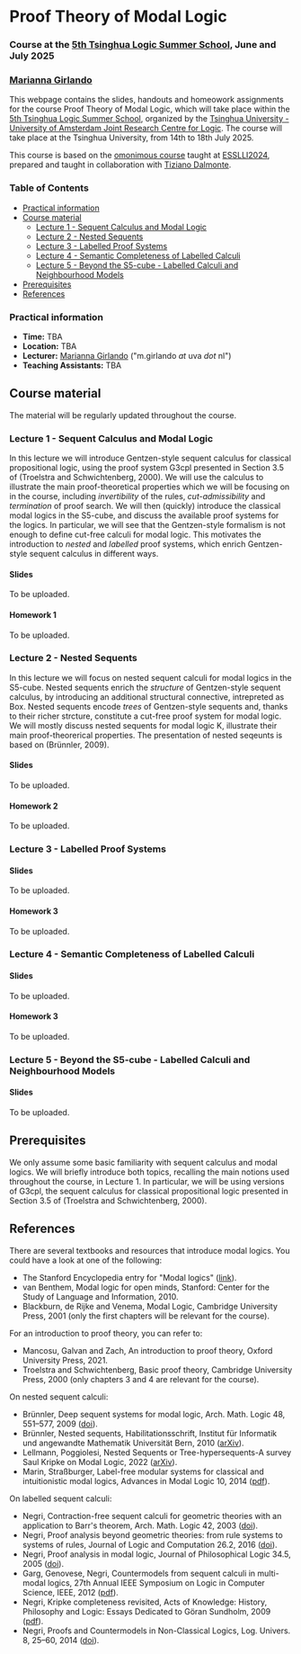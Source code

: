 # Proof Theory of Modal Logic
### Course at the [5th Tsinghua Logic Summer School](https://tsinghualogic.net/JRC/toss/), June and July 2025 
### [Marianna Girlando](https://www.mariannagirlando.com/Girlando.html)



This webpage contains the slides, handouts and homeowork assignments for the course Proof Theory of Modal Logic, which will take place within the [5th Tsinghua Logic Summer School](https://tsinghualogic.net/JRC/toss/), organized by the [Tsinghua University - University of Amsterdam Joint Research Centre for Logic](https://tsinghualogic.net/JRC/). The course will take place at the Tsinghua University, from 14th to 18th July 2025. 

This course is based on the [omonimous course](https://esslli24-pfthml.github.io/esslli24PfThML.github.io/) taught at [ESSLLI2024](https://2024.esslli.eu/), prepared and taught in collaboration with [Tiziano Dalmonte](https://dev-www.unibz.it/en/faculties/engineering/academic-staff/person/47069-tiziano-dalmonte). 


### Table of Contents 
- [Practical information](#info)
- [Course material](#material)
  - [Lecture 1 - Sequent Calculus and Modal Logic](#l1)
  - [Lecture 2 - Nested Sequents](#l2)
  - [Lecture 3 - Labelled Proof Systems](#l3) 
  - [Lecture 4 - Semantic Completeness of Labelled Calculi](#l4)
  - [Lecture 5 - Beyond the S5-cube - Labelled Calculi and Neighbourhood Models](#l5)
- [Prerequisites](#pre)
- [References](#refs)

### Practical information <a name="info"></a>
- **Time:** TBA
- **Location:** TBA
- **Lecturer:** [Marianna Girlando](https://www.mariannagirlando.com/Girlando.html) ("m.girlando _at_ uva _dot_ nl")
- **Teaching Assistants:** TBA


## Course material <a name="material"></a>
The material will be regularly updated throughout the course. 

### Lecture 1 - Sequent Calculus and Modal Logic <a name="l1"></a>
In this lecture we will introduce Gentzen-style sequent calculus for classical propositional logic, using the proof system G3cpl presented in Section 3.5 of (Troelstra and Schwichtenberg, 2000). We will use the calculus to illustrate the main proof-theoretical properties which we will be focusing on in the course, including *invertibility* of the rules, *cut-admissibility* and *termination* of proof search. We will then (quickly) introduce the classical modal logics in the S5-cube, and discuss the available proof systems for the logics. In particular, we will see that the Gentzen-style formalism is not enough to define cut-free calculi for modal logic. This motivates the introduction to *nested* and *labelled* proof systems, which enrich Gentzen-style sequent calculus in different ways. 


#### Slides
To be uploaded.

#### Homework 1
To be uploaded.

### Lecture 2 - Nested Sequents <a name="l2"></a>
In this lecture we will focus on nested sequent calculi for modal logics in the S5-cube. Nested sequents enrich the *structure* of Gentzen-style sequent calculus, by introducing an additional structural connective, intrepreted as Box. Nested sequents encode *trees* of Gentzen-style sequents and, thanks to their richer strcture, constitute a cut-free proof system for modal logic. We will mostly discuss nested sequents for modal logic K, illustrate their main proof-theorerical properties. 
The presentation of nested seqeunts is based on (Brünnler, 2009). 

#### Slides
To be uploaded.

#### Homework 2
To be uploaded.

### Lecture 3 - Labelled Proof Systems <a name="l3"></a>

#### Slides
To be uploaded.

#### Homework 3
To be uploaded.

### Lecture 4 - Semantic Completeness of Labelled Calculi  <a name="l4"></a>

#### Slides
To be uploaded.

#### Homework 3
To be uploaded.

### Lecture 5 - Beyond the S5-cube - Labelled Calculi and Neighbourhood Models <a name="l5"></a>

#### Slides
To be uploaded.




## Prerequisites <a name="pre"></a>
We only assume some basic familiarity with sequent calculus and modal logics. We will briefly introduce both topics, recalling the main notions used throughout the course, in Lecture 1. In particular, we will be using versions of G3cpl, the sequent calculus for classical propositional logic presented in Section 3.5 of (Troelstra and Schwichtenberg, 2000). 


## References <a name="refs"></a>
There are several textbooks and resources that introduce modal logics. You could have a look at one of the following:
- The Stanford Encyclopedia entry for "Modal logics" ([link](https://seop.illc.uva.nl/entries/logic-modal/)).
- van Benthem, Modal logic for open minds, Stanford: Center for the Study of Language and Information, 2010.
- Blackburn, de Rijke and Venema, Modal Logic, Cambridge University Press, 2001 (only the first chapters will be relevant for the course). 

For an introduction to proof theory, you can refer to:
- Mancosu, Galvan and Zach, An introduction to proof theory, Oxford University Press, 2021. 
- Troelstra and Schwichtenberg, Basic proof theory, Cambridge University Press, 2000 (only chapters 3 and 4 are relevant for the course).

On nested sequent calculi: 
- Brünnler, Deep sequent systems for modal logic, Arch. Math. Logic 48, 551–577, 2009 ([doi](https://link.springer.com/article/10.1007/s00153-009-0137-3)).
- Brünnler, Nested sequents, Habilitationsschrift, Institut für Informatik und angewandte Mathematik Universität Bern, 2010 ([arXiv](https://arxiv.org/abs/1004.1845)).
- Lellmann, Poggiolesi, Nested Sequents or Tree-hypersequents-A survey Saul Kripke on Modal Logic, 2022 ([arXiv](https://hal.science/hal-03590537/)).
- Marin, Straßburger, Label-free modular systems for classical and intuitionistic modal logics, Advances in Modal Logic 10, 2014 ([pdf](http://www.aiml.net/volumes/volume10/Marin-Strassburger.pdf)). 


On labelled sequent calculi: 
- Negri, Contraction-free sequent calculi for geometric theories with an application to Barr's theorem, Arch. Math. Logic 42, 2003 ([doi](https://link.springer.com/article/10.1007/s001530100124)).
- Negri, Proof analysis beyond geometric theories: from rule systems to systems of rules, Journal of Logic and Computation 26.2, 2016 ([doi](https://academic.oup.com/logcom/article-abstract/26/2/513/2579508?login=false)).
- Negri, Proof analysis in modal logic, Journal of Philosophical Logic 34.5, 2005 ([doi](https://link.springer.com/article/10.1007/s10992-005-2267-3)).
- Garg, Genovese, Negri, Countermodels from sequent calculi in multi-modal logics, 27th Annual IEEE Symposium on Logic in Computer Science, IEEE, 2012 ([pdf](https://people.mpi-sws.org/~dg/papers/lics12.pdf)).
- Negri, Kripke completeness revisited, Acts of Knowledge: History, Philosophy and Logic: Essays Dedicated to Göran Sundholm, 2009 ([pdf](https://www.mv.helsinki.fi/home/negri/gkcrev.pdf)).
- Negri, Proofs and Countermodels in Non-Classical Logics, Log. Univers. 8, 25–60, 2014 ([doi](https://link.springer.com/article/10.1007/s11787-014-0097-1)).










